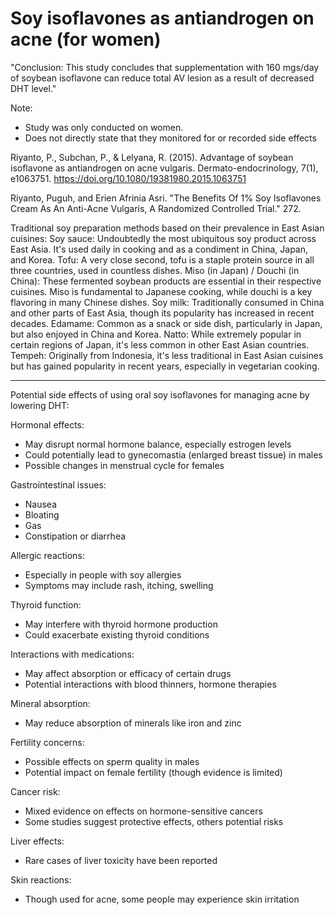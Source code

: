 # Soy isoflavones as antiandrogen on acne (for women)

"Conclusion: This study concludes that supplementation with 160 mgs/day of soybean isoflavone can reduce total AV lesion as a result of decreased DHT level."

Note:
- Study was only conducted on women.
- Does not directly state that they monitored for or recorded side effects

Riyanto, P., Subchan, P., & Lelyana, R. (2015). Advantage of soybean isoflavone as antiandrogen on acne vulgaris. Dermato-endocrinology, 7(1), e1063751. https://doi.org/10.1080/19381980.2015.1063751

Riyanto, Puguh, and Erien Afrinia Asri. "The Benefits Of 1% Soy Isoflavones Cream As An Anti-Acne Vulgaris, A Randomized Controlled Trial." 272.

Traditional soy preparation methods based on their prevalence in East Asian cuisines:
Soy sauce: Undoubtedly the most ubiquitous soy product across East Asia. It's used daily in cooking and as a condiment in China, Japan, and Korea.
Tofu: A very close second, tofu is a staple protein source in all three countries, used in countless dishes.
Miso (in Japan) / Douchi (in China): These fermented soybean products are essential in their respective cuisines. Miso is fundamental to Japanese cooking, while douchi is a key flavoring in many Chinese dishes.
Soy milk: Traditionally consumed in China and other parts of East Asia, though its popularity has increased in recent decades.
Edamame: Common as a snack or side dish, particularly in Japan, but also enjoyed in China and Korea.
Natto: While extremely popular in certain regions of Japan, it's less common in other East Asian countries.
Tempeh: Originally from Indonesia, it's less traditional in East Asian cuisines but has gained popularity in recent years, especially in vegetarian cooking.

---

Potential side effects of using oral soy isoflavones for managing acne by lowering DHT:

Hormonal effects: 
- May disrupt normal hormone balance, especially estrogen levels
- Could potentially lead to gynecomastia (enlarged breast tissue) in males
- Possible changes in menstrual cycle for females

Gastrointestinal issues:
- Nausea
- Bloating
- Gas
- Constipation or diarrhea

Allergic reactions:
- Especially in people with soy allergies
- Symptoms may include rash, itching, swelling

Thyroid function:
- May interfere with thyroid hormone production
- Could exacerbate existing thyroid conditions

Interactions with medications:
- May affect absorption or efficacy of certain drugs
- Potential interactions with blood thinners, hormone therapies

Mineral absorption:
- May reduce absorption of minerals like iron and zinc

Fertility concerns:
- Possible effects on sperm quality in males
- Potential impact on female fertility (though evidence is limited)

Cancer risk:
- Mixed evidence on effects on hormone-sensitive cancers
- Some studies suggest protective effects, others potential risks

Liver effects:
- Rare cases of liver toxicity have been reported

Skin reactions:
- Though used for acne, some people may experience skin irritation
